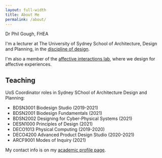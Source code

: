 ```yaml
---
layout: full-width
title: About Me
permalink: /about/
---
```


Dr Phil Gough, FHEA

I'm a lecturer at The University of Sydney School of Architecture, Design and Planning, in the [discipline of design](https://design.sydney.edu.au).

I'm also a member of the [affective interactions lab](https://design.sydney.edu.au/research/affectiveinteractions/), where we design for affective experiences.

## Teaching
UoS Coordinator roles in Sydney SChool of Architecture Design and Planning: 
- BDSN3001 Biodesign Studio (2019-2021)
- BDSN2001 Biodesign Fundamentals (2021) 
- BDSN2002 Designing for Cyber-Physical Systems (2021)
- DESN1000 Principles of Design (2021)
- DECO1013 Physical Computing (2019-2020)
- DECO4200 Advanced Product Design Studio (2020-2021)
- ARCF9001  Modes of Inquiry (2021)

My contact info is on my [academic profile page](https://www.sydney.edu.au/architecture/about/our-people/academic-staff/phillip-gough.html).